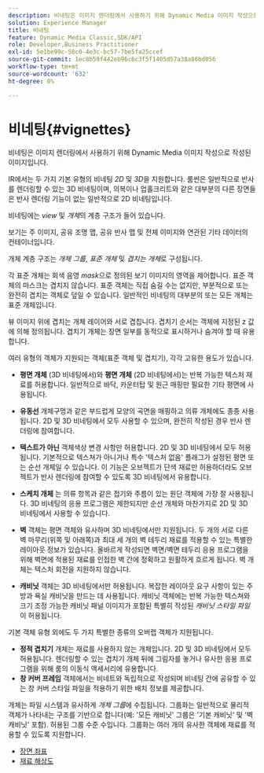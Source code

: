 ```yaml
---
description: 비네팅은 이미지 렌더링에서 사용하기 위해 Dynamic Media 이미지 작성으로 작성된 이미지입니다.
solution: Experience Manager
title: 비네팅
feature: Dynamic Media Classic,SDK/API
role: Developer,Business Practitioner
exl-id: 5e1be99c-58c0-4e3c-bc57-7be5fa25ccef
source-git-commit: 1ec8b59f442eb96c6c3f5f1405d57a38a86bd056
workflow-type: tm+mt
source-wordcount: '632'
ht-degree: 0%

---
```


# 비네팅{#vignettes}

비네팅은 이미지 렌더링에서 사용하기 위해 Dynamic Media 이미지 작성으로 작성된 이미지입니다.

IR에서는 두 가지 기본 유형의 비네팅 *2D* 및 *3D*&#x200B;을 지원합니다. 룸씬은 일반적으로 반사를 렌더링할 수 있는 3D 비네팅이며, 의복이나 업홀크리트와 같은 대부분의 다른 장면들은 반사 렌더링 기능이 없는 일반적으로 2D 비네팅입니다.

비네팅에는 *view* 및 *개체*&#x200B;의 계층 구조가 들어 있습니다.

보기는 주 이미지, 공유 조명 맵, 공유 반사 맵 및 전체 이미지와 연관된 기타 데이터의 컨테이너입니다.

개체 계층 구조는 *개체 그룹*, *표준 개체* 및 *겹치는 개체*&#x200B;로 구성됩니다.

각 표준 개체는 회색 음영 *mask*&#x200B;으로 정의된 보기 이미지의 영역을 제어합니다. 표준 객체의 마스크는 겹치지 않습니다. 표준 객체는 직접 숨길 수는 없지만, 부분적으로 또는 완전히 겹치는 객체로 덮일 수 있습니다. 일반적인 비네팅의 대부분의 또는 모든 개체는 표준 개체입니다.

뷰 이미지 위에 겹치는 개체 레이어와 서로 겹칩니다. 겹치기 순서는 객체에 지정된 z 값에 의해 정의됩니다. 겹치기 개체는 장면 일부를 동적으로 표시하거나 숨겨야 할 때 유용합니다.

여러 유형의 객체가 지원되는 객체(표준 객체 및 겹치기), 각각 고유한 용도가 있습니다.

* **평면 개체** (3D 비네팅에서)와  **평면 개체** (2D 비네팅에서)는 반복 가능한 텍스처 재료를 허용합니다. 일반적으로 바닥, 카운터탑 및 원근 매핑만 필요한 기타 평면에 사용됩니다.

* **유동선** 개체구멍과 같은 부드럽게 모양의 곡면을 매핑하고 의류 개체에도 종종 사용됩니다. 2D 및 3D 비네팅에서 모두 사용할 수 있으며, 완전히 작성된 경우 반사 렌더링에 참여합니다.
* **텍스트가 아닌** 객체색상 변경 사항만 허용합니다. 2D 및 3D 비네팅에서 모두 허용됩니다. 기본적으로 텍스쳐가 아니거나 특수 &#39;텍스처 없음&#39; 플래그가 설정된 평면 또는 순선 개체일 수 있습니다. 이 기능은 오브젝트가 단색 재료만 허용하더라도 오브젝트가 반사 렌더링에 참여할 수 있도록 3D 비네팅에서 유용합니다.
* **스케치 개체** 는 의류 항목과 같은 접기와 주름이 있는 원단 객체에 가장 잘 사용됩니다. 3D 비네팅의 응용 프로그램은 제한되지만 순선 개체와 마찬가지로 2D 및 3D 비네팅에서 사용할 수 있습니다.
* **벽** 객체는 평면 객체와 유사하며 3D 비네팅에서만 지원됩니다. 두 개의 서로 다른 벽 마무리(위쪽 및 아래쪽)과 최대 세 개의 벽 테두리 재료를 적용할 수 있는 특별한 레이아웃 정보가 있습니다. 올바르게 작성되면 벽면/벽면 테두리 응용 프로그램을 위해 벽면에 적용된 재료를 인접한 벽 간에 정확하고 원활하게 흐르게 됩니다. 벽 개체는 텍스처 회전을 지원하지 않습니다.
* **캐비닛** 객체는 3D 비네팅에서만 허용됩니다. 복잡한 레이아웃 요구 사항이 있는 주방과 욕실 캐비닛을 만드는 데 사용됩니다. 캐비닛 객체에는 반복 가능한 텍스쳐와 크기 조정 가능한 캐비닛 패널 이미지가 포함된 특별히 작성된 *캐비닛 스타일 파일*&#x200B;이 허용됩니다.

기본 객체 유형 외에도 두 가지 특별한 종류의 오버랩 객체가 지원됩니다.

* **정적 겹치기** 개체는 재료를 사용하지 않는 개체입니다. 2D 및 3D 비네팅에서 모두 허용됩니다. 렌더링할 수 있는 겹치기 개체 뒤에 그림자를 놓거나 유사한 응용 프로그램을 위해 룸의 이동식 액세서리에 유용합니다.
* **창 커버 프레임** 객체에서는 비네트와 독립적으로 작성되며 비네팅 간에 공유할 수 있는 창 커버 스타일 파일을 적용하기 위한 배치 정보를 제공합니다.

개체는 파일 시스템과 유사하게 *개체 그룹*&#x200B;에 수집됩니다. 그룹화는 일반적으로 물리적 객체가 나타내는 구조를 기반으로 합니다(예: &#39;모든 캐비닛&#39; 그룹은 &#39;기본 캐비닛&#39; 및 &#39;벽 캐비닛&#39; 포함). 허용된 그룹 수준 수입니다. 그룹화는 여러 개의 유사한 객체에 재료를 적용할 수 있도록 지원합니다.

* [장면 좌표](c-ir-scene-coordinates.md)
* [재료 해상도](c-ir-material-resolution.md)
